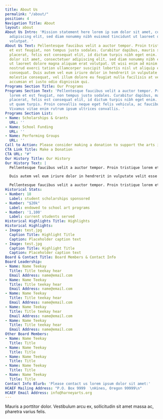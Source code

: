 ```yaml
---
title: About Us
permalink: "/about/"
position: 4
Navigation Title: About
layout: about
About Us Intro: 'Mission statement here lorem ip sum dolor sit amet, consectetuer
  adipiscing elit, sed diam nonummy nibh euismod tincidunt ut laoreet dolore magna
  volutpat. '
About Us Text: Pellentesque faucibus velit a auctor tempor. Proin tristique lorem
  et est feugiat, non tempus justo sodales. Curabitur dapibus, mauris sed dapibus
  placerat, felis est consequat elit, id dictum turpis nibh eget enim. Lorem ipsum
  dolor sit amet, consectetuer adipiscing elit, sed diam nonummy nibh euismod tincidunt
  ut laoreet dolore magna aliquam erat volutpat. Ut wisi enim ad minim veniam, quis
  nostrud exerci tation ullamcorper suscipit lobortis nisl ut aliquip ex ea commodo
  consequat. Duis autem vel eum iriure dolor in hendrerit in vulputate velit esse
  molestie consequat, vel illum dolore eu feugiat nulla facilisis at vero eros et
  accumsan et iusto odio dignissim qui.
Programs Section Title: Our Programs
Programs Section Text: 'Pellentesque faucibus velit a auctor tempor. Proin tristique
  lorem et est feugiat, non tempus justo sodales. Curabitur dapibus, mauris sed dapibus
  placerat, felis est consequat elit, id dictum turpis nibh eget enim. Vestibulum
  ut quam turpis. Proin convallis neque eget felis vehicula, ac faucibus augue aliquam.
  Vivamus vitae enim rutrum ipsum ultrices convallis. '
Programs Section List:
- Name: Scholarships & Grants
  URL: ''
- Name: School Funding
  URL: ''
- Name: Performing Groups
  URL: ''
Call to Action: Please consider making a donation to support the arts in Harney County.
CTA Link Title: Make a Donation
CTA URL: "#"
Our History Title: Our History
Our History Text: |
  Pellentesque faucibus velit a auctor tempor. Proin tristique lorem et est feugiat, non tempus justo sodales. Curabitur dapibus, mauris sed dapibus placerat, felis est consequat elit, id dictum turpis nibh eget enim. Lorem ipsum dolor sit amet, consectetuer adipiscing elit, sed diam nonummy nibh euismod tincidunt ut laoreet dolore magna aliquam erat volutpat. Ut wisi enim ad minim veniam, quis nostrud exerci tation ullamcorper suscipit lobortis nisl ut aliquip ex ea commodo consequat. Duis autem vel eum iriure dolor in hendrerit in vulputate velit esse molestie consequat, vel illum dolore eu feugiat nulla facilisis at vero eros et accumsan et iusto odio dignissim qui.

  Duis autem vel eum iriure dolor in hendrerit in vulputate velit esse molestie consequat, vel illum dolore eu feugiat nulla facilisis at vero eros et accumsan et iusto odio dignissim qui. Pellentesque faucibus velit a auctor tempor. Proin tristique lorem et est feugiat, non tempus justo sodales.

  Pellentesque faucibus velit a auctor tempor. Proin tristique lorem et est feugiat, non tempus justo sodales. Curabitur dapibus, mauris sed dapibus placerat, felis est consequat elit, id dictum turpis nibh eget enim. Lorem ipsum dolor sit amet, consectetuer adipiscing elit, sed diam nonummy nibh euismod tincidunt ut laoreet dolore magna.
Historical Stats:
- Number: 18
  Label: student scholarships sponsored
- Number: "$20k"
  Label: endowed to school art programs
- Number: '1,100'
  Label: current students served
Historical Highlights Title: Highlights
Historical Highlights:
- Image: test.jpg
  Caption Title: Highlight Title
  Caption: Placeholder caption text
- Image: test.jpg
  Caption Title: Highlight Title
  Caption: Placeholder caption text
Board & Contact Title: Board Members & Contact Info
Board Leadership:
- Name: Name Teekay
  Title: Title teekay hear
  Email Address: name@email.com
- Name: Name Teekay
  Title: Title teekay hear
  Email Address: name@email.com
- Name: Name Teekay
  Title: Title teekay hear
  Email Address: name@email.com
- Name: Name Teekay
  Title: Title teekay hear
  Email Address: name@email.com
- Name: Name Teekay
  Title: Title teekay hear
  Email Address: name@email.com
Other Board Members:
- Name: Name Teekay
  Title: Title
- Name: Name Teekay
  Title: Title
- Name: Name Teekay
  Title: Title
- Name: Name Teekay
  Title: Title
- Name: Name Teekay
  Title: Title
Contact Info Blurb: 'Please contact us lorem ipsum dolor sit amet:'
HCAEF Mailing Address: "P.O. Box 9999  \nHines, Oregon 99999\n"
HCAEF Email Address: info@harneyarts.org
---
```


Mauris a porttitor dolor. Vestibulum arcu ex, sollicitudin sit amet massa
  ac, pharetra varius felis.
